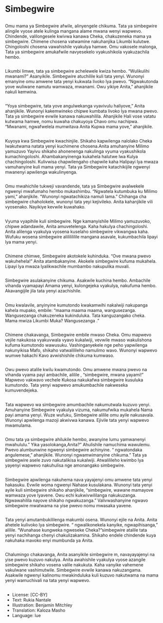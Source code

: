 # Simbegwire

##
Omu mama ya Simbegwire afwile, alinyengele chikuma. Tata ya simbegwire alingile vyose atele kulinga mangana alame mwana wenyi wapwevo. Chindende, valilongesele kwivwa kanawa Cheka, chakuzeneka mama ya simbegwire. Chimene chosena vatwamine nakuhanjika Likumbi kulutwe. Chingoloshi chosena vawahishile vyakulya hamwe. Omu vakosele malonga, Tata ya simbegwire amukafwile navyesekelo vyakushikola vyakuzachila hembo.

##
Likumbi limwe, tata ya simbegwire achelewele kwiza hembo. “Wulikulihi mwanami?” Asanyikile. Simbegwire atuchilile kuli tata yenyi. Wunonyi emanyine omu amwene tata yenyi kukwata livoko lya pwevo. “Ngwakutonda yove wuliwane namutu wamwaza, mwanami. Owu yikiye Anita,” ahanjikile nakuli kemwina.

##
“Yoya simbegwire, tata yove angulwekanga vyavivulu haliyove,” Anita ahanjikile. Wunonyi kakemwineko chipwe kumbata livoko lya mwana pwevo. Tata ya simbegwire evwile kanawa nakuwahilila. Ahanjikile Hali vose vatatu kutwama hamwe, nomu kuwaha chakuyoya Chavo omu nachipwa. “Mwanami, ngwafwelela mumwitava Anita Kupwa mama yove,” ahanjikile.

##
Kuyoya kwa Simbegwire kwachinjile. Shikaho kapwilenga nalolako Cheka lwakutwama natata yenyi kuchimene chosena.Anita amuhanyine Milimo yamuzuvo Yayivu shikaho ahonenenga nakulinga vyuma vyakushikola kumachingoloshi. Ahambakanyinenga kukahela halutwe lwa Kulya chachingoloshi. Kulivwisa chapwilengaho chapwile kaha Halipayi lya mwaza vamuhanyine kuli mama yenyi. Tata ya Simbegwire katachikijile ngwenyi mwanenyi apwilenga wakulinyenga.

##
Omu mwahichile tukweji vavandende, tata ya Simbegwire avalwekele ngwenyi mwafumaho hembo mukashimbu. “Ngwatela kutumbuka ku Milimo yami,” ahanjikile. “Wunonyi ngwatachikiza namuli lama.” Chihanga cha simbegwire chaholokele, wunonyi tata yeyi kejivileko. Anita kahanjikile vili vyosenako. Nayikiye kevwile kuwahako.

##
Vyuma vyapihile kuli simbegwire. Nge kamanyishile Milimo yamuzuvoko, chipwe adandawile, Anita amuvetelenga. Kaha hakulya chachingoloshi. Anita alilenga vyakulya vyosena kuselaho simbegwire vikwangwa kaha. Wufuku wosena simbegwire alililililile mangana asavale, kukumbachila lipayi lya mama yenyi.

##
Chimene chimwe, Simbegwire akotokele kuhinduka. “Ove mwana pwevo wakuhehela!” Anita atambakanyine. Akokele simbegwire kufuma mukahela. Lipayi lya mwaza lyalikwachile mumbambo nakupulika muvali.

##
Simbegwire asulakanyine chikuma. Asakwile kuchina hembo. Ambachile vihanda vyamapayi Amama yenyi, kulongejeka vyakulya, nakufuma hembo. Akavangijile jila tata yenyi azachishile.

##
Omu kwalavile, anyinyine kumutondo kwakamwihi nakalwiji nakupanga kahela mupako, embile: “maama maama maama, wangusezanga. Wangusezanga chakuzeneka kukinduluka. Tata kanguzangako cheka. Mama mwiza Likumbi Muka? Wangusezanga .”

##
Chimene chakavanga, Simbegwire embile mwaso Cheka. Omu mapwevo vejile nakukosa vyakuvwala vyavo kukalwiji, vevwile mwaso wakulishona kufuma kumutondo wawusuku. Vashinganyekele nge peho yapwilenga nakunyikisa Mafo, shikaho vatwalilileho namulimo wavo. Wunonyi wapwevo wumwe hakachi Kavo avwishishile chikuma kumwaso.

##
Owu pwevo atalile kwilu kwamutondo. Omu amwene mwana pwevo na vihanda vyama payi ambachile, alilile , “simbegwire, mwana yayami!” Mapwevo vakwavo vechele Kukosa nakukafwa simbegwire kusuluka kumutondo. Tata yenyi wapwevo amukumbachile nakweseka kumuvendejeka.

##
Tata wapwevo wa simbegwire amumbachile nakumutwala kuzuvo yenyi. Amuhanyine Simbegwire vyakulya vizuma, nakumufwika mukahela Nama payi amama yenyi. Wuze wufuku, Simbegwire alilile omu ayile nakusavala. Wunonyi apwilenga mazoji akwivwa kanawa. Ejivile tata yenyi wapwevo mwamulama.

##
Omu tata ya simbegwire ahilukile hembo, awanyine lumu yamwanenyi mwahululu.” Yika yasolokanga,Anita?” Ahulishile namuchima wawulemu. Pwevo alumbunwine ngwenyi simbegwire achinyine. “ ngwatondaka angulemese,” ahanjikile. Wunonyi ngwamwimanyine chikuma.” Tata ya simbegwire asele zuvo nakutalikisa kukalwiji. Atwalilileho kwimbo lya yayenyi wapwevo nakuhulisa nge amonangako simbegwire.

##
Simbegwire apwilenga nakuhema nava yayajenyi omu amwene tata yenyi hakasuku. Evwile woma ngwenyi Nahase kusulakana. Wunonyi tata yenyi ayile kuli simbegwire shikaho ahanjikile, “simbegwire, wawane mamayove wamwaza yove lyavene. Owu echi kukwivwililanga nakukuzanga. Ngwawahilila nayove shikaho ngwakuzanga.” Valivwashanyine ngwavo simbegwire mwatwama na yise pwevo nomu mwasaka yavene.

##
Tata yenyi amutambukililenga makumbi osena. Wunonyi ejile na Anita. Anita ahetele kulivoko lya simbegwire. “ ngwalikonekela kanyike, ngwapihisanga,” alilile. “Wunahase kungweka ngweseke Cheka?”simbegwire atalile tata yenyi nachihanga chenyi chakulizakamina. Shikaho endele chindende kuya nakuhaka mavoko enyi mumbunda ya Anita.

##
Chalumingo chakavanga, Anita asanyikile simbegwire m, navayayajenyi na yise pwevo kuzuvo nakulya. Anita awahishile vyakulya vyose azangile simbegwire shikaho vosena valile nakukuta. Kaha vanyike vahemene vakulwane vashimutwile. Simbegwire evwile kanawa nakuzangama. Asakwile ngwenyi kalinomu mwakinduluka kuli kuzuvo nakutwama na mama yenyi wamuchivali na tata yenyi wapwevo.

##
* License: [CC-BY]
* Text: Rukia Nantale
* Illustration: Benjamin Mitchley
* Translation: Kaloza Masho
* Language: lue
